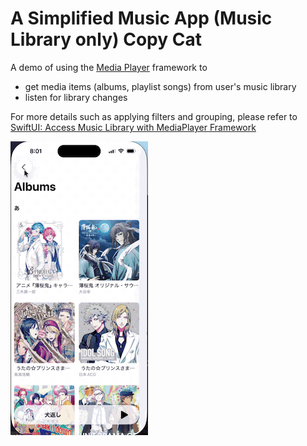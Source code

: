 
# A Simplified Music App (Music Library only) Copy Cat

A demo of using the [Media Player](https://developer.apple.com/documentation/mediaplayer) framework to 
- get media items (albums, playlist songs) from user's music library
- listen for library changes

For more details such as applying filters and grouping, please refer to [SwiftUI: Access Music Library with MediaPlayer Framework]()

![](./demo.gif)
